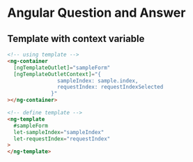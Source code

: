 # Angular Question and Answer

## Template with context variable

```html title="component.html"
<!-- using template -->
<ng-container
  [ngTemplateOutlet]="sampleForm"
  [ngTemplateOutletContext]="{
                sampleIndex: sample.index,
                requestIndex: requestIndexSelected
              }"
></ng-container>

<!-- define template -->
<ng-template
  #sampleForm
  let-sampleIndex="sampleIndex"
  let-requestIndex="requestIndex"
>
</ng-template>
```
